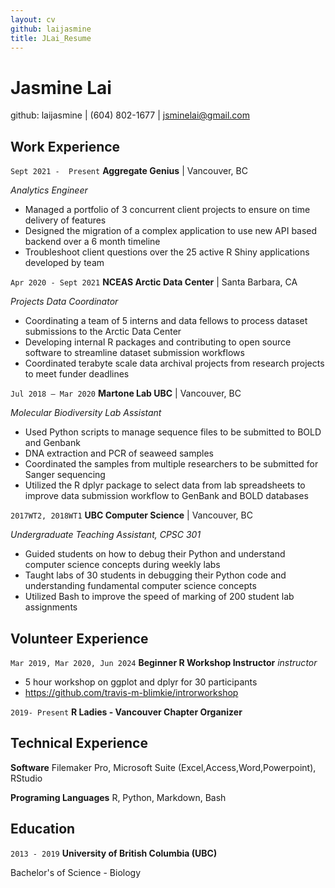 ```yaml
---
layout: cv
github: laijasmine
title: JLai_Resume
---
```

# Jasmine Lai 
github: laijasmine | (604) 802-1677 | <a href="jsminelai@gmail.com">jsminelai@gmail.com</a>

## Work Experience
`Sept 2021 -  Present`
__Aggregate Genius__ | Vancouver, BC

_Analytics Engineer_
- Managed a portfolio of 3 concurrent client projects to ensure on time delivery of features
- Designed the migration of a complex application to use new API based backend over a 6 month timeline
- Troubleshoot client questions over the 25 active R Shiny applications developed by team

`Apr 2020 - Sept 2021`
__NCEAS Arctic Data Center__ | Santa Barbara, CA

_Projects Data Coordinator_
- Coordinating a team of 5 interns and data fellows to process dataset submissions to the Arctic Data Center
- Developing internal R packages and contributing to open source software to streamline dataset submission workflows
- Coordinated terabyte scale data archival projects from research projects to meet funder deadlines

`Jul 2018 – Mar 2020`
__Martone Lab UBC__ | Vancouver, BC

_Molecular Biodiversity Lab Assistant_
- Used Python scripts to manage sequence files to be submitted to BOLD and Genbank
- DNA extraction and PCR of seaweed samples
- Coordinated the samples from multiple researchers to be submitted for Sanger sequencing
- Utilized the R dplyr package to select data from lab spreadsheets to improve data submission workflow to GenBank and BOLD databases

`2017WT2, 2018WT1`
__UBC Computer Science__ | Vancouver, BC

_Undergraduate Teaching Assistant, CPSC 301_
- Guided students on how to debug their Python and understand computer science concepts during weekly labs
- Taught labs of 30 students in debugging their Python code and understanding fundamental computer science concepts
- Utilized Bash to improve the speed of marking of 200 student lab assignments 

<div style="page-break-after: always;"></div>

## Volunteer Experience

`Mar 2019, Mar 2020, Jun 2024`
__Beginner R Workshop Instructor__
_instructor_
- 5 hour workshop on ggplot and dplyr for 30 participants
- https://github.com/travis-m-blimkie/introrworkshop

`2019- Present`
__R Ladies - Vancouver Chapter Organizer__

## Technical Experience
__Software__
Filemaker Pro, Microsoft Suite (Excel,Access,Word,Powerpoint), RStudio

__Programing Languages__
R, Python, Markdown, Bash

## Education
`2013 - 2019`
__University of British Columbia (UBC)__

Bachelor's of Science - Biology

<!-- ### Footer

Last updated: July 2021 -->

